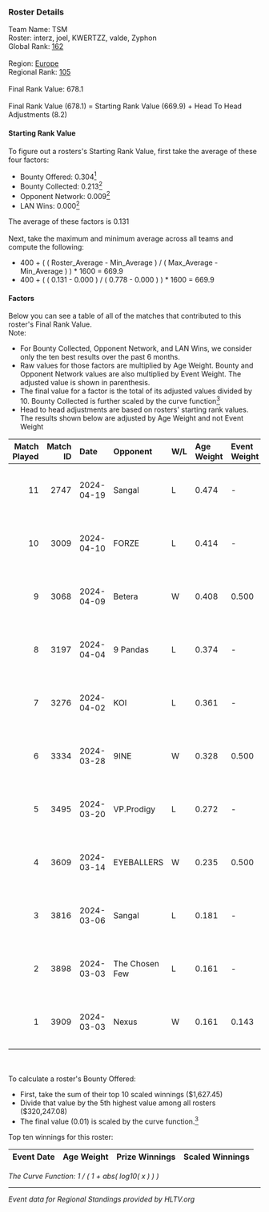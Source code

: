 ### Roster Details<br />
Team Name: TSM<br />
Roster: interz, joel, KWERTZZ, valde, Zyphon<br />
Global Rank: [162](../standings_global.md)<br />
<br />
Region: [Europe]( ../standings_europe.md)<br />
Regional Rank: [105]( ../standings_europe.md)<br />
<br />
Final Rank Value:  678.1<br />
<br />
Final Rank Value (678.1) = Starting Rank Value (669.9) + Head To Head Adjustments (8.2)<br />

#### Starting Rank Value<br />
To figure out a rosters's Starting Rank Value, first take the average of these four factors:<br />
- Bounty Offered: 0.304[<sup>1</sup>](#table2)
- Bounty Collected: 0.213[<sup>2</sup>](#table1)
- Opponent Network: 0.009[<sup>2</sup>](#table1)
- LAN Wins: 0.000[<sup>2</sup>](#table1)

The average of these factors is 0.131<br />
<br />
Next, take the maximum and minimum average across all teams and compute the following:<br />
- 400 + ( ( Roster_Average - Min_Average ) / ( Max_Average - Min_Average ) ) * 1600 = 669.9
- 400 + ( ( 0.131 - 0.000 ) / ( 0.778 - 0.000 ) ) * 1600 = 669.9


#### Factors<br />
Below you can see a table of all of the matches that contributed to this roster's Final Rank Value.<br />
Note:<br />

- For Bounty Collected, Opponent Network, and LAN Wins, we consider only the ten best results over the past 6 months.
- Raw values for those factors are multiplied by Age Weight. Bounty and Opponent Network values are also multiplied by Event Weight. The adjusted value is shown in parenthesis.
- The final value for a factor is the total of its adjusted values divided by 10. Bounty Collected is further scaled by the curve function[<sup>3</sup>](#curveFunction)
- Head to head adjustments are based on rosters' starting rank values. The results shown below are adjusted by Age Weight and not Event Weight
<span id="table1"></span><br />


| Match Played | Match ID | Date       | Opponent       | W/L | Age Weight | Event Weight | Bounty Collected | Opponent Network | LAN Wins  | H2H Adj. | Roster                               |
| -: | -: | :- | :- | :- | :- | :- | :- | :- | :- | -: | :- |
|           11 |     2747 | 2024-04-19 | Sangal         | L   | 0.474      | -            | -                | -                | -         |    -1.04 | interz, joel, KWERTZZ, valde, Zyphon |
|           10 |     3009 | 2024-04-10 | FORZE          | L   | 0.414      | -            | -                | -                | -         |    -2.56 | joel, KWERTZZ, MoDo, valde, Zyphon   |
|            9 |     3068 | 2024-04-09 | Betera         | W   | 0.408      | 0.500        | 0.005 (0.001)    | 0.036 (0.007)    | 0 (0.000) |     7.02 | joel, KWERTZZ, MoDo, valde, Zyphon   |
|            8 |     3197 | 2024-04-04 | 9 Pandas       | L   | 0.374      | -            | -                | -                | -         |    -1.59 | joel, KWERTZZ, poizon, valde, Zyphon |
|            7 |     3276 | 2024-04-02 | KOI            | L   | 0.361      | -            | -                | -                | -         |    -1.14 | joel, KWERTZZ, poizon, valde, Zyphon |
|            6 |     3334 | 2024-03-28 | 9INE           | W   | 0.328      | 0.500        | 0.000 (0.000)    | 0.064 (0.011)    | 0 (0.000) |     3.17 | joel, KWERTZZ, poizon, valde, Zyphon |
|            5 |     3495 | 2024-03-20 | VP.Prodigy     | L   | 0.272      | -            | -                | -                | -         |    -2.19 | joel, KWERTZZ, poizon, valde, Zyphon |
|            4 |     3609 | 2024-03-14 | EYEBALLERS     | W   | 0.235      | 0.500        | 0.005 (0.001)    | 0.488 (0.057)    | 0 (0.000) |     5.80 | interz, joel, MoDo, valde, Zyphon    |
|            3 |     3816 | 2024-03-06 | Sangal         | L   | 0.181      | -            | -                | -                | -         |    -0.35 | interz, JACKZ, joel, poizon, valde   |
|            2 |     3898 | 2024-03-03 | The Chosen Few | L   | 0.161      | -            | -                | -                | -         |    -2.55 | joel, KWERTZZ, poizon, valde, Zyphon |
|            1 |     3909 | 2024-03-03 | Nexus          | W   | 0.161      | 0.143        | 0.014 (0.000)    | 0.447 (0.010)    | 0 (0.000) |     3.64 | joel, KWERTZZ, poizon, valde, Zyphon |

<br />
<span id="table2"></span><br />
To calculate a roster's Bounty Offered:<br />

- First, take the sum of their top 10 scaled winnings ($1,627.45)
- Divide that value by the 5th highest value among all rosters ($320,247.08)
- The final value (0.01) is scaled by the curve function.[<sup>3</sup>](#curveFunction)

Top ten winnings for this roster:<br />

| Event Date | Age Weight | Prize Winnings | Scaled Winnings |
| :- | -: | :- | :- |


<span id="curveFunction"></span>_The Curve Function: 1 / ( 1 + abs( log10( x ) ) )_<br />

---
_Event data for Regional Standings provided by HLTV.org_<br />
